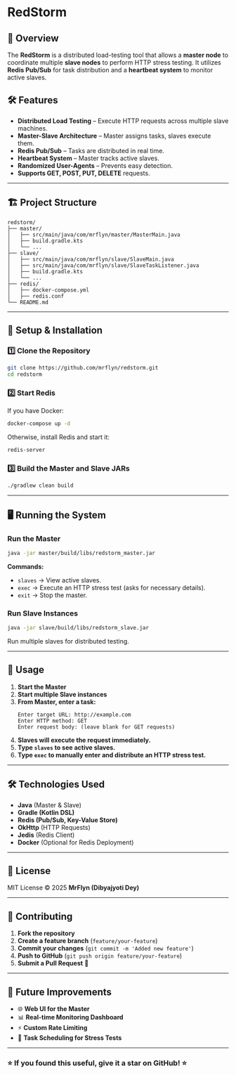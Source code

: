 # RedStorm

## 🚀 Overview
The **RedStorm** is a distributed load-testing tool that allows a **master node** to coordinate multiple **slave nodes** to perform HTTP stress testing. It utilizes **Redis Pub/Sub** for task distribution and a **heartbeat system** to monitor active slaves.

## 🛠 Features
- **Distributed Load Testing** – Execute HTTP requests across multiple slave machines.
- **Master-Slave Architecture** – Master assigns tasks, slaves execute them.
- **Redis Pub/Sub** – Tasks are distributed in real time.
- **Heartbeat System** – Master tracks active slaves.
- **Randomized User-Agents** – Prevents easy detection.
- **Supports GET, POST, PUT, DELETE** requests.

---

## 🏗️ Project Structure
```
redstorm/
├── master/
│   ├── src/main/java/com/mrflyn/master/MasterMain.java
│   ├── build.gradle.kts
│   └── ...
├── slave/
│   ├── src/main/java/com/mrflyn/slave/SlaveMain.java
│   ├── src/main/java/com/mrflyn/slave/SlaveTaskListener.java
│   ├── build.gradle.kts
│   └── ...
├── redis/
│   ├── docker-compose.yml
│   ├── redis.conf
└── README.md
```

---

## 🚀 Setup & Installation

### **1️⃣ Clone the Repository**
```sh
git clone https://github.com/mrflyn/redstorm.git
cd redstorm
```

### **2️⃣ Start Redis**
If you have Docker:
```sh
docker-compose up -d
```
Otherwise, install Redis and start it:
```sh
redis-server
```

### **3️⃣ Build the Master and Slave JARs**
```sh
./gradlew clean build
```

---

## 🖥️ Running the System

### **Run the Master**
```sh
java -jar master/build/libs/redstorm_master.jar
```
**Commands:**
- `slaves` → View active slaves.
- `exec` → Execute an HTTP stress test (asks for necessary details).
- `exit` → Stop the master.

### **Run Slave Instances**
```sh
java -jar slave/build/libs/redstorm_slave.jar
```
Run multiple slaves for distributed testing.

---

## 🎯 Usage

1. **Start the Master**
2. **Start multiple Slave instances**
3. **From Master, enter a task:**
   ```
   Enter target URL: http://example.com
   Enter HTTP method: GET
   Enter request body: (leave blank for GET requests)
   ```
4. **Slaves will execute the request immediately.**
5. **Type `slaves` to see active slaves.**
6. **Type `exec` to manually enter and distribute an HTTP stress test.**

---

## 🛠️ Technologies Used
- **Java** (Master & Slave)
- **Gradle (Kotlin DSL)**
- **Redis (Pub/Sub, Key-Value Store)**
- **OkHttp** (HTTP Requests)
- **Jedis** (Redis Client)
- **Docker** (Optional for Redis Deployment)

---

## 📜 License
MIT License © 2025 **MrFlyn (Dibyajyoti Dey)**

---

## 🤝 Contributing
1. **Fork the repository**
2. **Create a feature branch** (`feature/your-feature`)
3. **Commit your changes** (`git commit -m 'Added new feature'`)
4. **Push to GitHub** (`git push origin feature/your-feature`)
5. **Submit a Pull Request** 🚀

---

## 📝 Future Improvements
- 🌐 **Web UI for the Master**
- 📊 **Real-time Monitoring Dashboard**
- ⚡ **Custom Rate Limiting**
- 🔄 **Task Scheduling for Stress Tests**

---

### ⭐ **If you found this useful, give it a star on GitHub!** ⭐

